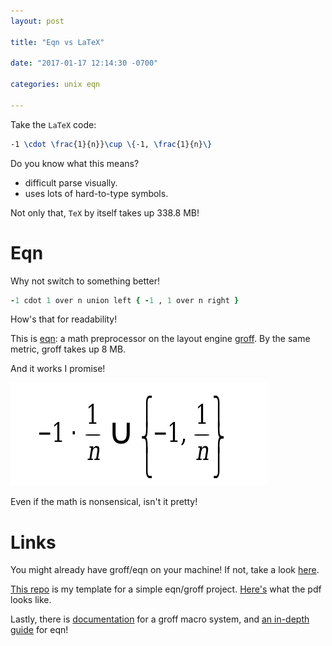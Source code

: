 ```yaml
---
layout: post

title: "Eqn vs LaTeX"

date: "2017-01-17 12:14:30 -0700"

categories: unix eqn

---
```



Take the `LaTeX` code:

```latex
-1 \cdot \frac{1}{n}}\cup \{-1, \frac{1}{n}\}
```

Do you know what this means?

- difficult parse visually.
- uses lots of hard-to-type symbols.

Not only that, `TeX` by itself takes up 338.8 MB!

# Eqn

Why not switch to something better!

```ruby
-1 cdot 1 over n union left { -1 , 1 over n right }
```

How's that for readability!

This is [eqn](http://www.zen89632.zen.co.uk/Groff/Eqn/eqnguide.pdf):
a math preprocessor on the layout engine
[groff](https://www.gnu.org/software/groff/). By the same metric, groff
takes up 8 MB.

And it works I promise!

![](/images/nonsense.png)

Even if the math is nonsensical, isn't it pretty!

# Links

You might already have groff/eqn on your machine! If not, take a look
[here](https://www.gnu.org/software/groff/).

[This repo](https://github.com/Charlesetc/eqn-template) is my template for
a simple eqn/groff project. [Here's](https://github.com/Charlesetc/eqn-template/blob/master/out.pdf)
what the pdf looks like.

Lastly, there is
[documentation](http://www.schaffter.ca/mom/momdoc/toc.html) for a groff
macro system, and [an in-depth
guide](http://www.zen89632.zen.co.uk/Groff/Eqn/eqnguide.pdf) for eqn!

